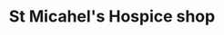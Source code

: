 ---
title: "St Micahel's Hospice shop"
url: /kington/st-micahels-hospice-shop/
shop: Gebrauchtwaren
---